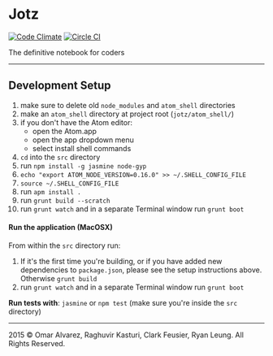 # Jotz

[![Code Climate](https://codeclimate.com/github/jotzio/jotz/badges/gpa.svg)](https://codeclimate.com/github/jotzio/jotz)
[![Circle CI](https://circleci.com/gh/jotzio/jotz/tree/master.svg?style=svg)](https://circleci.com/gh/jotzio/jotz/tree/master)

The definitive notebook for coders

---

## Development Setup

1. make sure to delete old `node_modules` and `atom_shell` directories
1. make an `atom_shell` directory at project root (`jotz/atom_shell/`)
1. if you don't have the Atom editor:
    - open the Atom.app
    - open the app dropdown menu
    - select install shell commands
1. `cd` into the `src` directory
1. run `npm install -g jasmine node-gyp`
1. `echo "export ATOM_NODE_VERSION=0.16.0" >> ~/.SHELL_CONFIG_FILE`
2. `source ~/.SHELL_CONFIG_FILE`
1. run `apm install .`
1. run `grunt build --scratch`
1. run `grunt watch` and in a separate Terminal window run `grunt boot`

#### Run the application (MacOSX)
From within the `src` directory run:

1. If it's the first time you're building, or if you have added new dependencies to `package.json`, please see the setup instructions above. Otherwise `grunt build`
2. run `grunt watch` and in a separate Terminal window run `grunt boot`

**Run tests with**: `jasmine` or `npm test` (make sure you're inside the `src` directory)

---

2015 &copy; Omar Alvarez, Raghuvir Kasturi, Clark Feusier, Ryan Leung. All Rights Reserved.
